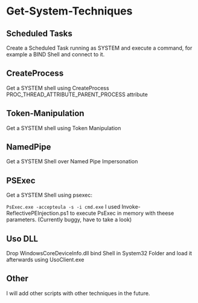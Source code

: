 # Get-System-Techniques

## Scheduled Tasks

Create a Scheduled Task running as SYSTEM and execute a command, for example a BIND Shell and connect to it.

## CreateProcess

Get a SYSTEM shell using CreateProcess PROC_THREAD_ATTRIBUTE_PARENT_PROCESS attribute

## Token-Manipulation

Get a SYSTEM shell using Token Manipulation

## NamedPipe

Get a SYSTEM Shell over Named Pipe Impersonation

## PSExec

Get a SYSTEM Shell using psexec:

`PsExec.exe -accepteula -s -i cmd.exe`
I used Invoke-ReflectivePEInjection.ps1 to execute PsExec in memory with theese parameters. (Currently buggy, have to take a look)

## Uso DLL

Drop WindowsCoreDeviceInfo.dll bind Shell in System32 Folder and load it afterwards using UsoClient.exe

## Other
I will add other scripts with other techniques in the future.
